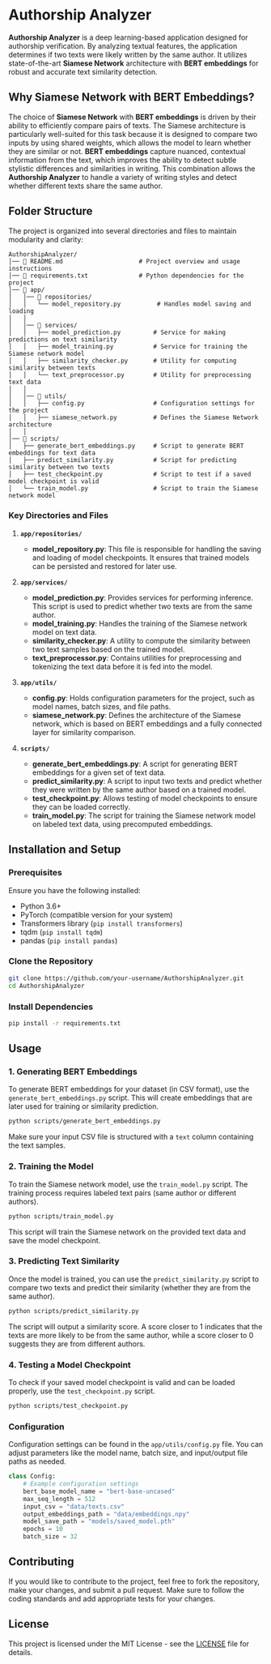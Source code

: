 # Authorship Analyzer

**Authorship Analyzer** is a deep learning-based application designed for authorship verification. By analyzing textual features, the application determines if two texts were likely written by the same author. It utilizes state-of-the-art **Siamese Network** architecture with **BERT embeddings** for robust and accurate text similarity detection.

## Why Siamese Network with BERT Embeddings?

The choice of **Siamese Network** with **BERT embeddings** is driven by their ability to efficiently compare pairs of texts. The Siamese architecture is particularly well-suited for this task because it is designed to compare two inputs by using shared weights, which allows the model to learn whether they are similar or not. **BERT embeddings** capture nuanced, contextual information from the text, which improves the ability to detect subtle stylistic differences and similarities in writing. This combination allows the **Authorship Analyzer** to handle a variety of writing styles and detect whether different texts share the same author.

## Folder Structure

The project is organized into several directories and files to maintain modularity and clarity:

``` files
AuthorshipAnalyzer/
│── 📂 README.md                     # Project overview and usage instructions
│── 📂 requirements.txt              # Python dependencies for the project
│── 📂 app/
│   │── 📂 repositories/
│   │   └── model_repository.py          # Handles model saving and loading
│   │
│   │── 📂 services/
│   │   ├── model_prediction.py         # Service for making predictions on text similarity
│   │   ├── model_training.py           # Service for training the Siamese network model
│   │   ├── similarity_checker.py       # Utility for computing similarity between texts
│   │   └── text_preprocessor.py        # Utility for preprocessing text data
│   │
│   │── 📂 utils/
│   │   ├── config.py                   # Configuration settings for the project
│   │   ├── siamese_network.py          # Defines the Siamese Network architecture
│   │
│── 📂 scripts/
│   ├── generate_bert_embeddings.py     # Script to generate BERT embeddings for text data
│   ├── predict_similarity.py           # Script for predicting similarity between two texts
│   ├── test_checkpoint.py              # Script to test if a saved model checkpoint is valid
│   └── train_model.py                  # Script to train the Siamese network model
```

### **Key Directories and Files**

1. **`app/repositories/`**
   - **model_repository.py**: This file is responsible for handling the saving and loading of model checkpoints. It ensures that trained models can be persisted and restored for later use.

2. **`app/services/`**
   - **model_prediction.py**: Provides services for performing inference. This script is used to predict whether two texts are from the same author.
   - **model_training.py**: Handles the training of the Siamese network model on text data.
   - **similarity_checker.py**: A utility to compute the similarity between two text samples based on the trained model.
   - **text_preprocessor.py**: Contains utilities for preprocessing and tokenizing the text data before it is fed into the model.

3. **`app/utils/`**
   - **config.py**: Holds configuration parameters for the project, such as model names, batch sizes, and file paths.
   - **siamese_network.py**: Defines the architecture of the Siamese network, which is based on BERT embeddings and a fully connected layer for similarity comparison.

4. **`scripts/`**
   - **generate_bert_embeddings.py**: A script for generating BERT embeddings for a given set of text data.
   - **predict_similarity.py**: A script to input two texts and predict whether they were written by the same author based on a trained model.
   - **test_checkpoint.py**: Allows testing of model checkpoints to ensure they can be loaded correctly.
   - **train_model.py**: The script for training the Siamese network model on labeled text data, using precomputed embeddings.

## Installation and Setup

### Prerequisites

Ensure you have the following installed:

- Python 3.6+
- PyTorch (compatible version for your system)
- Transformers library (`pip install transformers`)
- tqdm (`pip install tqdm`)
- pandas (`pip install pandas`)

### Clone the Repository

```bash
git clone https://github.com/your-username/AuthorshipAnalyzer.git
cd AuthorshipAnalyzer
```

### Install Dependencies

```bash
pip install -r requirements.txt
```

## Usage

### 1. Generating BERT Embeddings

To generate BERT embeddings for your dataset (in CSV format), use the `generate_bert_embeddings.py` script. This will create embeddings that are later used for training or similarity prediction.

```bash
python scripts/generate_bert_embeddings.py
```

Make sure your input CSV file is structured with a `text` column containing the text samples.

### 2. Training the Model

To train the Siamese network model, use the `train_model.py` script. The training process requires labeled text pairs (same author or different authors).

```bash
python scripts/train_model.py
```

This script will train the Siamese network on the provided text data and save the model checkpoint.

### 3. Predicting Text Similarity

Once the model is trained, you can use the `predict_similarity.py` script to compare two texts and predict their similarity (whether they are from the same author).

```bash
python scripts/predict_similarity.py
```

The script will output a similarity score. A score closer to 1 indicates that the texts are more likely to be from the same author, while a score closer to 0 suggests they are from different authors.

### 4. Testing a Model Checkpoint

To check if your saved model checkpoint is valid and can be loaded properly, use the `test_checkpoint.py` script.

```bash
python scripts/test_checkpoint.py
```

### Configuration

Configuration settings can be found in the `app/utils/config.py` file. You can adjust parameters like the model name, batch size, and input/output file paths as needed.

```python
class Config:
    # Example configuration settings
    bert_base_model_name = "bert-base-uncased"
    max_seq_length = 512
    input_csv = "data/texts.csv"
    output_embeddings_path = "data/embeddings.npy"
    model_save_path = "models/saved_model.pth"
    epochs = 10
    batch_size = 32
```

## Contributing

If you would like to contribute to the project, feel free to fork the repository, make your changes, and submit a pull request. Make sure to follow the coding standards and add appropriate tests for your changes.

## License

This project is licensed under the MIT License - see the [LICENSE](LICENSE) file for details.
